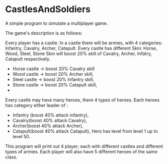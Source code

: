 # CastlesAndSoldiers

A simple program to simulate a multiplayer game.

The game's description is as follows:

Every player has a castle. In a castle there will be armies, with 4 categories: Infantry, Cavalry, Archer, Catapult.
Every castle has different Skin: Horse, Wood, Steel, Stone
Skin will boost 20% skill of Cavalry, Archer, Infatry, Catapult respectively.
- Horse castle -> boost 20% Cavalry skill
-	Wood castle -> boost 20% Archer skill,
-	Steel castle -> boost 20% Infantry skill,
-	Stone castle -> boost 20% Catapult skill,
-	
Every castle may have many heroes, there 4 types of heroes.
Each heroes has category either leader of :

-	Infantry (boost 40% attack infantry),
-	Cavalry(boost 40% attack Cavalry),
-	Archer(boost 40% attack Archer),
-	Catapult(boost 40% attack Catapult),
Hero has level from level 1 up to level 50.

This program will print out 4 player; each with different castles and different types of armies. Each player will also have 5 different heroes of the same class.
